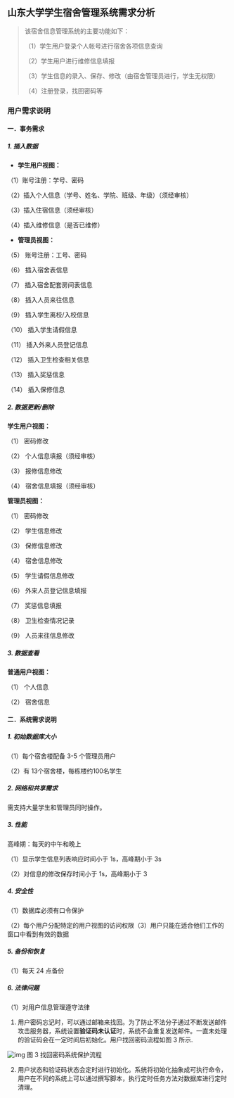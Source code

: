 ## 山东大学学生宿舍管理系统需求分析 

> 该宿舍信息管理系统的主要功能如下： 
>
> （1）学生用户登录个人帐号进行宿舍各项信息查询 
>
> （2）学生用户进行维修信息填报
>
> （3）学生信息的录入、保存、修改（由宿舍管理员进行，学生无权限）
>
> （4）注册登录，找回密码等 

### 用户需求说明 

#### 一．事务需求 

##### **1. 插入数据**

- **学生用户视图：** 

（1）账号注册：学号、密码

（2）插入个人信息（学号、姓名、学院、班级、年级）（须经审核）

（3）插入住宿信息（须经审核）

（4）插入维修信息（是否已维修）

- **管理员视图：** 

（5）   账号注册：工号、密码

（6）   插入宿舍表信息

（7）   插入宿舍配套房间表信息

（8）   插入人员来往信息

（9）   插入学生离校/入校信息

（10） 插入学生请假信息

（11） 插入外来人员登记信息

（12） 插入卫生检查相关信息

（13） 插入奖惩信息

（14） 插入保修信息

##### **2. 数据更新/删除**

**学生用户视图：** 

（1）   密码修改

（2）   个人信息填报（须经审核）

（3）   报修信息修改

（4）   宿舍信息填报（须经审核）

**管理员视图：** 

（1）   密码修改

（2）   学生信息修改

（3）   保修信息修改

（4）   宿舍信息修改

（5）   学生请假信息修改

（6）   外来人员登记信息填报

（7）   奖惩信息填报

（8）   卫生检查情况记录

（9）   人员来往信息修改

##### **3. 数据查看**

**普通用户视图：** 

（1）   个人信息

（2）   宿舍信息



#### 二．系统需求说明 

##### 1. 初始数据库大小

（1）每个宿舍楼配备 3-5 个管理员用户 

（2）有 13个宿舍楼，每栋楼约100名学生 

##### **2.  网络和共享需求** 

需支持大量学生和管理员同时操作。 

##### **3.  性能** 

   高峰期：每天的中午和晚上 

（1）显示学生信息列表响应时间小于 1s，高峰期小于 3s 

（2）对信息的修改保存时间小于 1s，高峰期小于 3 

##### **4. 安全性** 

（1）数据库必须有口令保护 

（2）每个用户分配特定的用户视图的访问权限（3）用户只能在适合他们工作的窗口中看到有效的数据

##### **5. 备份和恢复**

（1）每天 24 点备份 

##### **6. 法律问题** 

（1）对用户信息管理遵守法律 

1. 用户密码忘记时，可以通过邮箱来找回。为了防止不法分子通过不断发送邮件攻击服务器，系统设置**验证码未认证**时，系统不会重复发送邮件。一直未处理的验证码会在一定时间后初始化。用户找回密码流程如图 3 所示. 

![img](file:///C:/Users/10529/AppData/Local/Temp/msohtmlclip1/01/clip_image002.jpg) 图 3 找回密码系统保护流程 

2. 用户状态和验证码状态会定时进行初始化。系统将初始化抽象成可执行命令，用户在不同的系统上可以通过撰写脚本，执行定时任务方法对数据库进行定时清理。

 

 